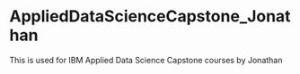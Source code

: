# AppliedDataScienceCapstone_Jonathan
This is used for IBM Applied Data Science Capstone courses by Jonathan
